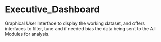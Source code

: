 # Executive_Dashboard
Graphical User Interface to display the working dataset, and offers interfaces to filter, tune and if needed bias the data being sent to the A.I Modules for analysis.
